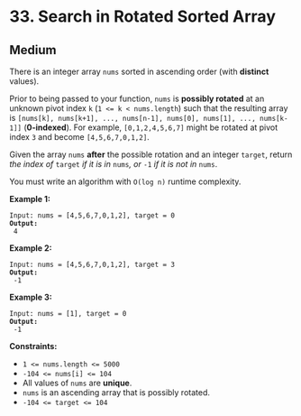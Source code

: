# 33. Search in Rotated Sorted Array

## Medium



There is an integer array `nums` sorted in ascending order (with **distinct** values).

Prior to being passed to your function, `nums` is **possibly rotated** at an unknown pivot index `k` (`1 <= k < nums.length`) such that the resulting array is `[nums[k], nums[k+1], ..., nums[n-1], nums[0], nums[1], ..., nums[k-1]]` (**0-indexed**). For example, `[0,1,2,4,5,6,7]` might be rotated at pivot index `3` and become `[4,5,6,7,0,1,2]`.

Given the array `nums` **after** the possible rotation and an integer `target`, return _the index of_ `target` _if it is in_ `nums`_, or_ `-1` _if it is not in_ `nums`.

You must write an algorithm with `O(log n)` runtime complexity.

&#x20;

**Example 1:**

<pre><code>Input: nums = [4,5,6,7,0,1,2], target = 0
<strong>Output:
</strong> 4
</code></pre>

**Example 2:**

<pre><code>Input: nums = [4,5,6,7,0,1,2], target = 3
<strong>Output:
</strong> -1
</code></pre>

**Example 3:**

<pre><code>Input: nums = [1], target = 0
<strong>Output:
</strong> -1
</code></pre>

&#x20;

**Constraints:**

* `1 <= nums.length <= 5000`
* `-104 <= nums[i] <= 104`
* All values of `nums` are **unique**.
* `nums` is an ascending array that is possibly rotated.
* `-104 <= target <= 104`
